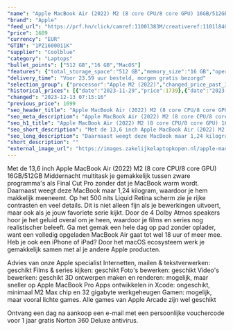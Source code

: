```yaml
---
"name": "Apple MacBook Air (2022) M2 (8 core CPU/8 core GPU) 16GB/512GB Blauw QWERTY"
"brand": "Apple"
"feed_url": "https://prf.hn/click/camref:1100l383M/creativeref:1101l84031/destination:https%3A%2F%2Fwww.coolblue.nl%2Fproduct%2F910615"
"price": 1689
"currency": "EUR"
"GTIN": "1PZ1600011K"
"supplier": "Coolblue"
"category": "Laptops"
"bullet_points": ["512 GB","16 GB","MacOS"]
"features": {"total_storage_space":"512 GB","memory_size":"16 GB","operating_system":"MacOS"}
"delivery_time": "Voor 23.59 uur besteld, morgen gratis bezorgd"
"selection_group": {"processor":"Apple M2 (2022)","changed_price_past_3_days":true,"product_family":"MacBook Air"}
"historical_prices": [{"date":"2023-11-29","price":1739},{"date":"2023-12-12","price":1699},{"date":"2023-12-13","price":1689}]
"changed": "2023-12-13 07:15:16"
"previous_price": 1699
"seo_header_title": "Apple MacBook Air (2022) M2 (8 core CPU/8 core GPU) 16GB/512GB Blauw QWERTY"
"seo_meta_description": "Apple MacBook Air (2022) M2 (8 core CPU/8 core GPU) 16GB/512GB Blauw QWERTY"
"seo_h1_title": "Apple MacBook Air (2022) M2 (8 core CPU/8 core GPU) 16GB/512GB Blauw QWERTY"
"seo_short_description": "Met de 13,6 inch Apple MacBook Air (2022) M2 (8 core CPU/8 core GPU) 16GB/512GB Middernacht multitask je gemakkelijk tussen zware programma's als Final Cut Pro zonder dat je MacBook warm wordt."
"seo_long_description": "Daarnaast weegt deze MacBook maar 1,24 kilogram, waardoor je hem makkelijk meeneemt. Op het 500 nits Liquid Retina scherm zie je rijke contrasten en veel details. Dit is niet alleen fijn als je bewerkingen uitvoert, maar ook als je jouw favoriete serie kijkt. Door de 4 Dolby Atmos speakers hoor je het geluid overal om je heen, waardoor je films en series nog realistischer beleeft. Ga met gemak een hele dag op pad zonder oplader, want een volledig opgeladen MacBook Air gaat tot wel 18 uur of meer mee. Heb je ook een iPhone of iPad? Door het macOS ecosysteem werk je gemakkelijk samen met al je andere Apple producten. \r\n\r\nAdvies van onze Apple specialist\r\nInternetten, mailen & tekstverwerken: geschikt\r\nFilms & series kijken: geschikt\r\nFoto's bewerken: geschikt\r\nVideo's bewerken: geschikt\r\n3D ontwerpen maken en renderen: mogelijk, maar sneller op Apple MacBook Pro\r\nApps ontwikkelen in Xcode: ongeschikt, minimaal M2 Max chip en 32 gigabyte werkgeheugen\r\nGamen: mogelijk, maar vooral lichte games. Alle games van Apple Arcade zijn wel geschikt\r\n\r\nOntvang een dag na aankoop een e-mail met een persoonlijke vouchercode voor 1 jaar gratis Norton 360 Deluxe antivirus."
"short_description": ""
"external_image_url": "https://images.zakelijkelaptopkopen.nl/apple-macbook-air-2022-m2-8-core-cpu-8-core-gpu-16gb-512gb-blauw-qwerty.webp"
---
```


Met de 13,6 inch Apple MacBook Air (2022) M2 (8 core CPU/8 core GPU) 16GB/512GB Middernacht multitask je gemakkelijk tussen zware programma's als Final Cut Pro zonder dat je MacBook warm wordt. Daarnaast weegt deze MacBook maar 1,24 kilogram, waardoor je hem makkelijk meeneemt. Op het 500 nits Liquid Retina scherm zie je rijke contrasten en veel details. Dit is niet alleen fijn als je bewerkingen uitvoert, maar ook als je jouw favoriete serie kijkt. Door de 4 Dolby Atmos speakers hoor je het geluid overal om je heen, waardoor je films en series nog realistischer beleeft. Ga met gemak een hele dag op pad zonder oplader, want een volledig opgeladen MacBook Air gaat tot wel 18 uur of meer mee. Heb je ook een iPhone of iPad? Door het macOS ecosysteem werk je gemakkelijk samen met al je andere Apple producten.

Advies van onze Apple specialist
Internetten, mailen & tekstverwerken: geschikt
Films & series kijken: geschikt
Foto's bewerken: geschikt
Video's bewerken: geschikt
3D ontwerpen maken en renderen: mogelijk, maar sneller op Apple MacBook Pro
Apps ontwikkelen in Xcode: ongeschikt, minimaal M2 Max chip en 32 gigabyte werkgeheugen
Gamen: mogelijk, maar vooral lichte games. Alle games van Apple Arcade zijn wel geschikt

Ontvang een dag na aankoop een e-mail met een persoonlijke vouchercode voor 1 jaar gratis Norton 360 Deluxe antivirus.